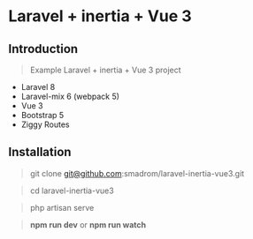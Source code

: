 # Laravel + inertia + Vue 3

## Introduction

> Example Laravel + inertia + Vue 3 project

- Laravel 8
- Laravel-mix 6 (webpack 5)
- Vue 3
- Bootstrap 5
- Ziggy Routes

## Installation

> git clone git@github.com:smadrom/laravel-inertia-vue3.git

> cd laravel-inertia-vue3

> php artisan serve

> **npm run dev** or **npm run watch**
